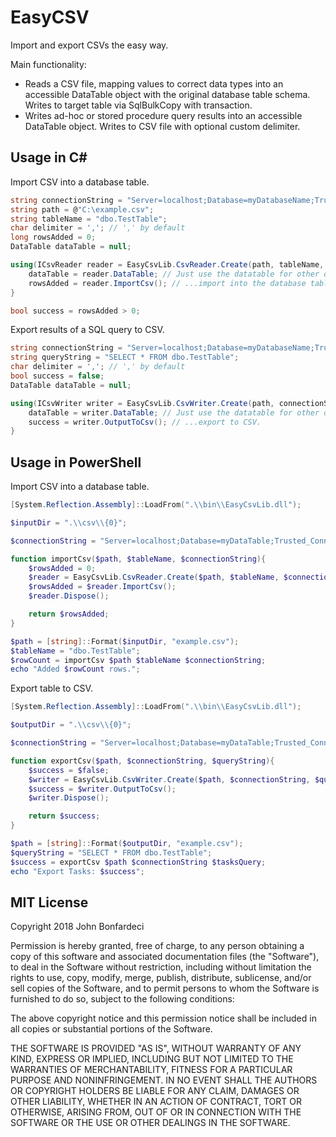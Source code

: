 # EasyCSV

Import and export CSVs the easy way.

Main functionality:

* Reads a CSV file, mapping values to correct data types into an accessible DataTable object with the original database table schema. Writes to target table via SqlBulkCopy with transaction.
* Writes ad-hoc or stored procedure query results into an accessible DataTable object. Writes to CSV file with optional custom delimiter.

## Usage in C#

Import CSV into a database table.

```C#
string connectionString = "Server=localhost;Database=myDatabaseName;Trusted_Connection=yes;";
string path = @"C:\example.csv";
string tableName = "dbo.TestTable";
char delimiter = ','; // ',' by default
long rowsAdded = 0;
DataTable dataTable = null;

using(ICsvReader reader = EasyCsvLib.CsvReader.Create(path, tableName, connectionString, delimiter)){
    dataTable = reader.DataTable; // Just use the datatable for other operations or...
    rowsAdded = reader.ImportCsv(); // ...import into the database table.
}

bool success = rowsAdded > 0;
```

Export results of a SQL query to CSV.

```C#
string connectionString = "Server=localhost;Database=myDatabaseName;Trusted_Connection=yes;";
string queryString = "SELECT * FROM dbo.TestTable";
char delimiter = ','; // ',' by default
bool success = false;
DataTable dataTable = null;

using(ICsvWriter writer = EasyCsvLib.CsvWriter.Create(path, connectionString, queryString, delimiter)){
    dataTable = writer.DataTable; // Just use the datatable for other operations or...
    success = writer.OutputToCsv(); // ...export to CSV.
}
```

## Usage in PowerShell

Import CSV into a database table.

```PowerShell
[System.Reflection.Assembly]::LoadFrom(".\\bin\\EasyCsvLib.dll");

$inputDir = ".\\csv\\{0}";

$connectionString = "Server=localhost;Database=myDataTable;Trusted_Connection=yes;";

function importCsv($path, $tableName, $connectionString){
    $rowsAdded = 0;
    $reader = EasyCsvLib.CsvReader.Create($path, $tableName, $connectionString);
    $rowsAdded = $reader.ImportCsv();
    $reader.Dispose();

    return $rowsAdded;
}

$path = [string]::Format($inputDir, "example.csv");
$tableName = "dbo.TestTable";
$rowCount = importCsv $path $tableName $connectionString;
echo "Added $rowCount rows.";
```

Export table to CSV.

```PowerShell
[System.Reflection.Assembly]::LoadFrom(".\\bin\\EasyCsvLib.dll");

$outputDir = ".\\csv\\{0}";

$connectionString = "Server=localhost;Database=myDataTable;Trusted_Connection=yes;";

function exportCsv($path, $connectionString, $queryString){
    $success = $false;
    $writer = EasyCsvLib.CsvWriter.Create($path, $connectionString, $queryString);
    $success = $writer.OutputToCsv();
    $writer.Dispose();

    return $success;
}

$path = [string]::Format($outputDir, "example.csv");
$queryString = "SELECT * FROM dbo.TestTable";
$success = exportCsv $path $connectionString $tasksQuery;
echo "Export Tasks: $success";
```

## MIT License

Copyright 2018 John Bonfardeci

Permission is hereby granted, free of charge, to any person obtaining a copy of this software and associated documentation files (the "Software"), to deal in the Software without restriction, including without limitation the rights to use, copy, modify, merge, publish, distribute, sublicense, and/or sell copies of the Software, and to permit persons to whom the Software is furnished to do so, subject to the following conditions:

The above copyright notice and this permission notice shall be included in all copies or substantial portions of the Software.

THE SOFTWARE IS PROVIDED "AS IS", WITHOUT WARRANTY OF ANY KIND, EXPRESS OR IMPLIED, INCLUDING BUT NOT LIMITED TO THE WARRANTIES OF MERCHANTABILITY, FITNESS FOR A PARTICULAR PURPOSE AND NONINFRINGEMENT. IN NO EVENT SHALL THE AUTHORS OR COPYRIGHT HOLDERS BE LIABLE FOR ANY CLAIM, DAMAGES OR OTHER LIABILITY, WHETHER IN AN ACTION OF CONTRACT, TORT OR OTHERWISE, ARISING FROM, OUT OF OR IN CONNECTION WITH THE SOFTWARE OR THE USE OR OTHER DEALINGS IN THE SOFTWARE.